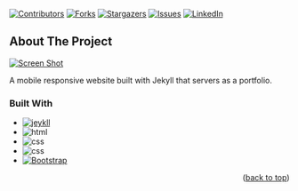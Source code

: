 <div id="top"></div>


[![Contributors][contributors-shield]][contributors-url]
[![Forks][forks-shield]][forks-url]
[![Stargazers][stars-shield]][stars-url]
[![Issues][issues-shield]][issues-url]
[![LinkedIn][linkedin-shield]][linkedin-url]



<!-- ABOUT THE PROJECT -->
## About The Project

[![Screen Shot][product-screenshot]](https://jonasgwt.github.io/)

A mobile responsive website built with Jekyll that servers as a portfolio. 




### Built With

* [![jeykll][jeykll.com]][jekyll-url]
* ![html][html.com]
* ![css][css.com]
* ![css][javascript]
* [![Bootstrap][Bootstrap.com]][Bootstrap-url]


<p align="right">(<a href="#top">back to top</a>)</p>




<!-- MARKDOWN LINKS & IMAGES -->

[contributors-shield]: https://img.shields.io/github/contributors/jonasgwt/jonasgwt.github.io.svg?style=for-the-badge
[contributors-url]: https://github.com/jonasgwt/jonasgwt.github.io/graphs/contributors
[forks-shield]: https://img.shields.io/github/forks/jonasgwt/jonasgwt.github.io.svg?style=for-the-badge
[forks-url]: https://github.com/jonasgwt/jonasgwt.github.io/network/members
[stars-shield]: https://img.shields.io/github/stars/jonasgwt/jonasgwt.github.io.svg?style=for-the-badge
[stars-url]: https://github.com/jonasgwt/jonasgwt.github.io/stargazers
[issues-shield]: https://img.shields.io/github/issues/jonasgwt/jonasgwt.github.io.svg?style=for-the-badge
[issues-url]: https://github.com/jonasgwt/jonasgwt.github.io/issues

[linkedin-shield]: https://img.shields.io/badge/-LinkedIn-black.svg?style=for-the-badge&logo=linkedin&colorB=555
[linkedin-url]: https://www.linkedin.com/in/jonas-goh-891a15146/
[product-screenshot]: images/screenshot.png

[Bootstrap.com]: https://img.shields.io/badge/Bootstrap-563D7C?style=for-the-badge&logo=bootstrap&logoColor=white
[Bootstrap-url]: https://getbootstrap.com

[jeykll.com]: https://img.shields.io/badge/Jekyll-CC0000?style=for-the-badge&logo=Jekyll&logoColor=white
[jekyll-url]: https://jekyllrb.com/

[html.com]: https://img.shields.io/badge/HTML5-E34F26?style=for-the-badge&logo=html5&logoColor=white

[css.com]: 	https://img.shields.io/badge/CSS3-1572B6?style=for-the-badge&logo=css3&logoColor=white

[javascript]: https://img.shields.io/badge/JavaScript-323330?style=for-the-badge&logo=javascript&logoColor=F7DF1E

[product-screenshot]: /screenshot.png
